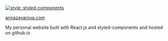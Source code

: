 [![style: styled-components](https://img.shields.io/badge/style-%F0%9F%92%85%20styled--components-orange.svg?colorB=daa357&colorA=db748e)](https://github.com/styled-components/styled-components)

[annazayarova.com](http://annazayarova.com)

My personal website built with React.js and styled-components
and hosted on github.io
